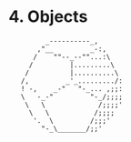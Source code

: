 
#	4. Objects

             _----------_,
           ,"__         _-:, 
          /    ""--_--""...:\
         /         |.........\
        /          |..........\
       /,         _'_........./:
       ! -,    _-"   "-_... ,;;:
       \   -_-"         "-_/;;;;
        \   \             /;;;;'
         \   \           /;;;;
          '.  \         /;;;'
            "-_\_______/;;'


